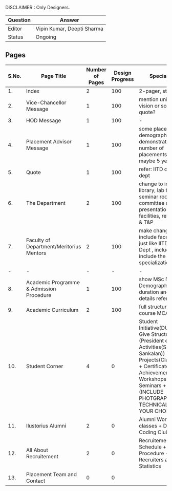 DISCLAIMER : Only Designers. 

| Question|Answer|
|-|-|
|Editor|Vipin Kumar, Deepti Sharma|
|Status|Ongoing|
## Pages

|S.No.|Page Title|Number of Pages|Design Progress|Special Note|
|-|-|-|-|-|
|1.|Index|2|100|2-pager, style : IIM| 
|2.|Vice-Chancellor Message|1|100|mention university vision or some quote?|
|3.|HOD Message|1|100|-|
|4.|Placement Advisor Message|1|100| some placement demographic : demonstrating number of placements in past maybe 5 years|
|5.|Quote|1|100|refer: IITD design dept|
|6.|The Department|2|100| change to include library, lab facilities, seminar room, committee room, presentation facilities, refer : IITD & T&P|
|7.|Faculty of Department/Meritorius Mentors|2|100| make changes to include faces only just like IITD Design Dept , include adhoc, include the specializations|
|-|-|-|-|-|
|8.|Academic Programme & Admission Procedure|1|100| show MSc MCa Demographics, and duration and etc details refer : IITB |
|9.|Academic Curriculum|2|100| full structure of course MCA and MSc |
|10.|Student Corner|4|0| Student Initiative(DUCSS : Give Structure (President etc)+ Activities(Skit, Sankalan)) + Projects(Classroom+) + Certificate + Achievements + Workshops + Seminars + (INCLUDE PHOTGRAPH HERE TECHNICALLY(BUT YOUR CHOICE))|
|11.|Ilustorius Alumni|2|0| Alumni Working Club classes + Ducs Coding Club |  
|12.|All About Recruitement|2|0| Recruitement Schedule + Procedure + Past Recruiters and Statistics |
|13.|Placement Team and Contact|0|0|

